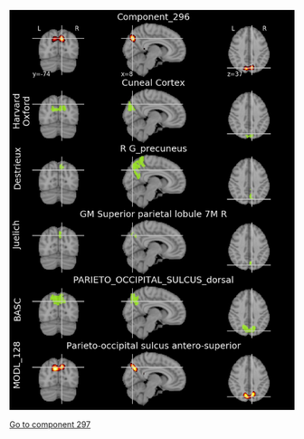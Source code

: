 


![296](preliminary/296.jpg "Component 296")

[Go to component 297](https://parietal-inria.github.io/MODL_atlas/1024/297 "Component 297")